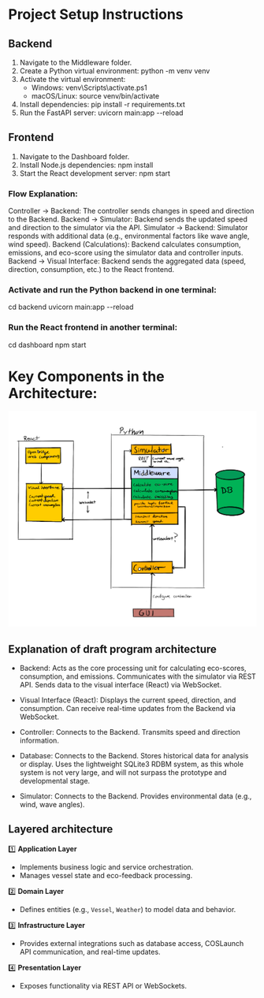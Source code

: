 # Project Setup Instructions

## Backend

1. Navigate to the Middleware folder.
2. Create a Python virtual environment:
   python -m venv venv
3. Activate the virtual environment:
   - Windows: venv\Scripts\activate.ps1
   - macOS/Linux: source venv/bin/activate
4. Install dependencies:
   pip install -r requirements.txt
5. Run the FastAPI server:
   uvicorn main:app --reload

## Frontend

1. Navigate to the Dashboard folder.
2. Install Node.js dependencies:
   npm install
3. Start the React development server:
   npm start

### Flow Explanation:

Controller → Backend: The controller sends changes in speed and direction to the Backend.
Backend → Simulator: Backend sends the updated speed and direction to the simulator via the API.
Simulator → Backend: Simulator responds with additional data (e.g., environmental factors like wave angle, wind speed).
Backend (Calculations): Backend calculates consumption, emissions, and eco-score using the simulator data and controller inputs.
Backend → Visual Interface: Backend sends the aggregated data (speed, direction, consumption, etc.) to the React frontend.

### Activate and run the Python backend in one terminal:

cd backend
uvicorn main:app --reload

### Run the React frontend in another terminal:

cd dashboard
npm start

# Key Components in the Architecture:

<img src="./images/Architecture_draft_2.png" alt="First draft of the program architecture" width="800"/>

## Explanation of draft program architecture

- Backend: Acts as the core processing unit for calculating eco-scores, consumption, and emissions. Communicates with the simulator via REST API. Sends data to the visual interface (React) via WebSocket.

- Visual Interface (React): Displays the current speed, direction, and consumption. Can receive real-time updates from the Backend via WebSocket.

- Controller: Connects to the Backend. Transmits speed and direction information.

- Database: Connects to the Backend. Stores historical data for analysis or display. Uses the lightweight SQLite3 RDBM system, as this whole system is not very large, and will not surpass the prototype and developmental stage.

- Simulator: Connects to the Backend. Provides environmental data (e.g., wind, wave angles).

## Layered architecture

1️⃣ **Application Layer**

- Implements business logic and service orchestration.
- Manages vessel state and eco-feedback processing.

2️⃣ **Domain Layer**

- Defines entities (e.g., `Vessel`, `Weather`) to model data and behavior.

3️⃣ **Infrastructure Layer**

- Provides external integrations such as database access, COSLaunch API communication, and real-time updates.

4️⃣ **Presentation Layer**

- Exposes functionality via REST API or WebSockets.

